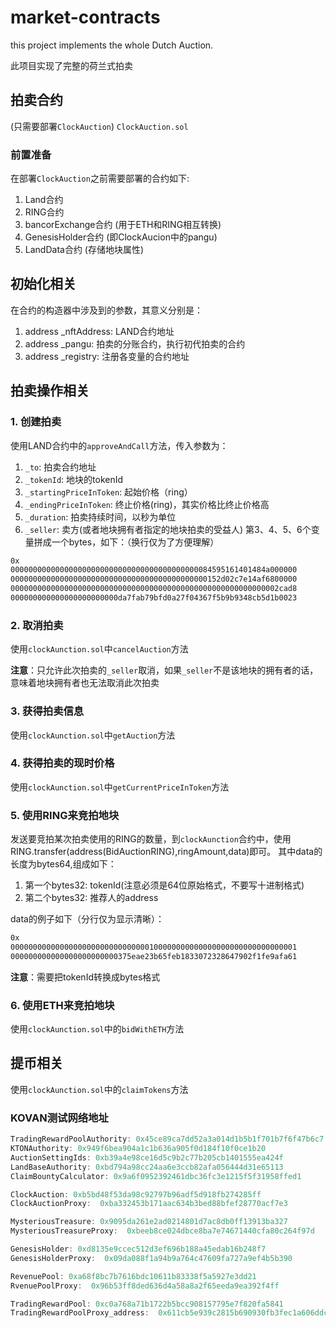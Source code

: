 # market-contracts
this project implements the whole Dutch Auction.

此项目实现了完整的荷兰式拍卖

## 拍卖合约
(只需要部署`ClockAuction`)
`ClockAuction.sol`
### 前置准备
在部署`ClockAuction`之前需要部署的合约如下:
1. Land合约
2. RING合约
3. bancorExchange合约 (用于ETH和RING相互转换)
4. GenesisHolder合约 (即ClockAucion中的pangu)
5. LandData合约 (存储地块属性)


## 初始化相关
在合约的构造器中涉及到的参数，其意义分别是：
1. address _nftAddress: LAND合约地址
2. address _pangu: 拍卖的分账合约，执行初代拍卖的合约
3. address _registry: 注册各变量的合约地址


## 拍卖操作相关
### 1. 创建拍卖
使用LAND合约中的`approveAndCall`方法，传入参数为：
1. `_to`: 拍卖合约地址
2. `_tokenId`: 地块的tokenId
3. `_startingPriceInToken`: 起始价格（ring）
4. `_endingPriceInToken`: 终止价格(ring)，其实价格比终止价格高
5. `_duration`: 拍卖持续时间，以秒为单位
6. `_seller`: 卖方(或者地块拥有者指定的地块拍卖的受益人)
第3、4、5、6个变量拼成一个bytes，如下：（换行仅为了方便理解）
```bash
0x
000000000000000000000000000000000000000000084595161401484a000000
00000000000000000000000000000000000000000000152d02c7e14af6800000
000000000000000000000000000000000000000000000000000000000002cad8
000000000000000000000000da7fab79bfd0a27f04367f5b9b9348cb5d1b0023
```


### 2. 取消拍卖
使用`clockAunction.sol`中`cancelAuction`方法

**注意**：只允许此次拍卖的`_seller`取消，如果`_seller`不是该地块的拥有者的话，意味着地块拥有者也无法取消此次拍卖

### 3. 获得拍卖信息
使用`clockAunction.sol`中`getAuction`方法

### 4. 获得拍卖的现时价格
使用`clockAunction.sol`中`getCurrentPriceInToken`方法

### 5. 使用RING来竞拍地块
发送要竞拍某次拍卖使用的RING的数量，到`clockAunction`合约中，使用RING.transfer(address(BidAuctionRING),ringAmount,data)即可。
其中data的长度为bytes64,组成如下：
1. 第一个bytes32: tokenId(注意必须是64位原始格式，不要写十进制格式)
2. 第二个bytes32: 推荐人的address

data的例子如下（分行仅为显示清晰）：
```bash
0x
0000000000000000000000000000000100000000000000000000000000000001
000000000000000000000000375eae23b65feb1833072328647902f1fe9afa61

```

**注意**：需要把tokenId转换成bytes格式

### 6. 使用ETH来竞拍地块
使用`clockAunction.sol`中的`bidWithETH`方法


## 提币相关
使用`clockAunction.sol`中的`claimTokens`方法

### KOVAN测试网络地址
```js
TradingRewardPoolAuthority: 0x45ce89ca7dd52a3a014d1b5b1f701b7f6f47b6c7
KTONAuthority: 0x949f6bea904a1c1b636a905f0d184f10f0ce1b20
AuctionSettingIds: 0xb39a4e98ce16d5c9b2c77b205cb1401555ea424f
LandBaseAuthority: 0xbd794a98cc24aa6e3ccb82afa056444d31e65113
ClaimBountyCalculator: 0x9a6f0952392461dbc36fc3e1215f5f31958ffed1

ClockAuction: 0xb5bd48f53da98c92797b96adf5d918fb274285ff
ClockAuctionProxy:  0xba332453b171aac634b3bed88bfef28770acf7e3

MysteriousTreasure: 0x9095da261e2ad0214801d7ac8db0ff13913ba327
MysteriousTreasureProxy:  0xbeeb8ce024dbce8ba7e74671440cfa80c264f97d

GenesisHolder: 0xd8135e9ccec512d3ef696b188a45edab16b248f7
GenesisHolderProxy:  0x09da088f1a94b9a764c47609fa727a9ef4b5b390

RevenuePool: 0xa68f8bc7b7616bdc10611b83338f5a5927e3dd21
RvenuePoolProxy:  0x96b53ff8ded636d4a58a8a2f65eeda9ea392f4ff

TradingRewardPool: 0xc0a768a71b1722b5bcc908157795e7f820fa5841
TradingRewardPoolProxy_address:  0x611cb5e939c2815b690930fb3fec1a606ddcd7a5
```
